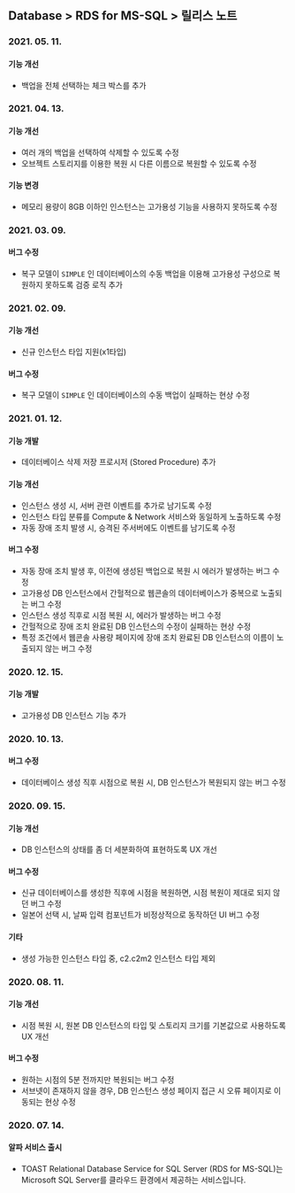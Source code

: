 ## Database > RDS for MS-SQL > 릴리스 노트

### 2021. 05. 11.

#### 기능 개선

* 백업을 전체 선택하는 체크 박스를 추가

### 2021. 04. 13.

#### 기능 개선

* 여러 개의 백업을 선택하여 삭제할 수 있도록 수정
* 오브젝트 스토리지를 이용한 복원 시 다른 이름으로 복원할 수 있도록 수정

#### 기능 변경

* 메모리 용량이 8GB 이하인 인스턴스는 고가용성 기능을 사용하지 못하도록 수정

### 2021. 03. 09.

#### 버그 수정

* 복구 모델이 `SIMPLE` 인 데이터베이스의 수동 백업을 이용해 고가용성 구성으로 복원하지 못하도록 검증 로직 추가

### 2021. 02. 09.

#### 기능 개선

* 신규 인스턴스 타입 지원(x1타입)

#### 버그 수정

* 복구 모델이 `SIMPLE` 인 데이터베이스의 수동 백업이 실패하는 현상 수정

### 2021. 01. 12.

#### 기능 개발

* 데이터베이스 삭제 저장 프로시저 (Stored Procedure) 추가

#### 기능 개선

* 인스턴스 생성 시, 서버 관련 이벤트를 추가로 남기도록 수정
* 인스턴스 타입 분류를 Compute & Network 서비스와 동일하게 노출하도록 수정
* 자동 장애 조치 발생 시, 승격된 주서버에도 이벤트를 남기도록 수정

#### 버그 수정

* 자동 장애 조치 발생 후, 이전에 생성된 백업으로 복원 시 에러가 발생하는 버그 수정
* 고가용성 DB 인스턴스에서 간헐적으로 웹콘솔의 데이터베이스가 중복으로 노출되는 버그 수정
* 인스턴스 생성 직후로 시점 복원 시, 에러가 발생하는 버그 수정
* 간헐적으로 장애 조치 완료된 DB 인스턴스의 수정이 실패하는 현상 수정
* 특정 조건에서 웹콘솔 사용량 페이지에 장애 조치 완료된 DB 인스턴스의 이름이 노출되지 않는 버그 수정 

### 2020. 12. 15.

#### 기능 개발

* 고가용성 DB 인스턴스 기능 추가 

### 2020. 10. 13.

#### 버그 수정

* 데이터베이스 생성 직후 시점으로 복원 시, DB 인스턴스가 복원되지 않는 버그 수정

### 2020. 09. 15.

#### 기능 개선

* DB 인스턴스의 상태를 좀 더 세분화하여 표현하도록 UX 개선

#### 버그 수정

* 신규 데이터베이스를 생성한 직후에 시점을 복원하면, 시점 복원이 제대로 되지 않던 버그 수정
* 일본어 선택 시, 날짜 입력 컴포넌트가 비정상적으로 동작하던 UI 버그 수정

#### 기타

* 생성 가능한 인스턴스 타입 중, c2.c2m2 인스턴스 타입 제외

### 2020. 08. 11.

#### 기능 개선

* 시점 복원 시, 원본 DB 인스턴스의 타입 및 스토리지 크기를 기본값으로 사용하도록 UX 개선

#### 버그 수정

* 원하는 시점의 5분 전까지만 복원되는 버그 수정
* 서브넷이 존재하지 않을 경우, DB 인스턴스 생성 페이지 접근 시 오류 페이지로 이동되는 현상 수정

### 2020. 07. 14.

#### 알파 서비스 출시

* TOAST Relational Database Service for SQL Server (RDS for MS-SQL)는 Microsoft SQL Server를 클라우드 환경에서 제공하는 서비스입니다.
